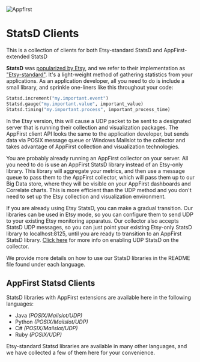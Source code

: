 ![Appfirst](http://www.appfirst.com/static/images/appfirst-logo.svg)

StatsD Clients
==============
This is a collection of clients for both Etsy-standard StatsD and AppFirst-extended StatsD

**StatsD** was [popularized by Etsy](http://codeascraft.etsy.com/2011/02/15/measure-anything-measure-everything/),
and we refer to their implementation as ["Etsy-standard"](https://github.com/etsy/statsd/).  It's a
light-weight method of gathering statistics from your applications.  As an application developer, all you need
to do is include a small library, and sprinkle one-liners like this throughout your code:

```python
Statsd.increment("my.important.event")
Statsd.gauge("my.important.value", important_value)
Statsd.timing("my.important.process", important_process_time)
```

In the Etsy version, this will cause a UDP packet to be sent to a designated server that is running their
collection and visualization packages. The AppFirst client API looks the same to the application developer,
but sends data via POSIX message queue or Windows Mailslot to the collector and takes advantage of AppFirst collection
and visualization technologies.

You are probably already running an AppFirst collector on your server.  All you need to do is use an
AppFirst StatsD library instead of an Etsy-only library.  This library will aggregate your metrics, and then
use a message queue to pass them to the AppFirst collector, which will pass them up to our Big Data store, where
they will be visible on your AppFirst dashboards and Correlate charts.  This is more efficient than the UDP method
and you don't need to set up the Etsy collection and visualization environment.

If you are already using Etsy StatsD, you can make a gradual transition.  Our libraries can be used in
Etsy mode, so you can configure them to send UDP to your existing Etsy monitoring apparatus.  Our collector also
accepts StatsD UDP messages, so you can just point your existing Etsy-only StatsD library to localhost:8125,
until you are ready to transition to an AppFirst StatsD library. [Click here](http://support.appfirst.com/appfirst-statsd-beta/#other_clients) for more info on enabling UDP StatsD on the collector.

We provide more details on how to use our StatsD libraries in the README file found under each language.


AppFirst Statsd Clients
-----------------------
StatsD libraries with AppFirst extensions are available here in the following languages:

- Java *(POSIX/Mailslot/UDP)*
- Python *(POSIX/Mailslot/UDP)*
- C# *(POSIX/Mailslot/UDP)*
- Ruby *(POSIX/UDP)*

Etsy-standard Statsd libraries are available in many other languages, and we have collected a few of them
here for your convenience.